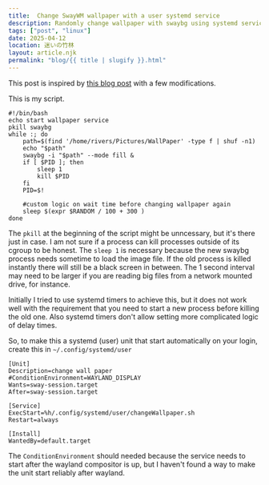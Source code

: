 ```yaml
---
title:  Change SwayWM wallpaper with a user systemd service
description: Randomly change wallpaper with swaybg using systemd service however you want
tags: ["post", "linux"]
date: 2025-04-12
location: 迷いの竹林
layout: article.njk
permalink: "blog/{{ title | slugify }}.html"
---
```


This post is inspired by [this blog post](https://sylvaindurand.org/dynamic-wallpapers-with-sway/)
with a few modifications. 

This is my script. 
```
#!/bin/bash
echo start wallpaper service
pkill swaybg
while :; do
	path=$(find '/home/rivers/Pictures/WallPaper' -type f | shuf -n1)
	echo "$path"
	swaybg -i "$path" --mode fill & 
	if [ $PID ]; then
		sleep 1
		kill $PID
	fi
	PID=$!

	#custom logic on wait time before changing wallpaper again
	sleep $(expr $RANDOM / 100 + 300 )
done
```
The `pkill` at the beginning of the script might be unncessary, but it's
there just in case. I am not sure if a process can kill processes outside
of its cgroup to be honest. The `sleep 1` is necessary because the 
new swaybg process needs sometime to load the image file. If the old process
is killed instantly there will still be a black screen in between.
The 1 second interval may need to be larger if you are reading big files
from a network mounted drive, for instance.

Initially I tried to use systemd timers to achieve this, but it does 
not work well with the requirement that you need to start a new 
process before killing the old one. Also systemd timers don't allow
setting more complicated logic of delay times.

So, to make this a systemd (user) unit that start automatically on
your login, create this in `~/.config/systemd/user`

```
[Unit]
Description=change wall paper
#ConditionEnvironment=WAYLAND_DISPLAY
Wants=sway-session.target
After=sway-session.target

[Service]
ExecStart=%h/.config/systemd/user/changeWallpaper.sh
Restart=always

[Install]
WantedBy=default.target
```
The `ConditionEnvironment` should needed because the service needs to start after the wayland compositor
is up, but I haven't found a way to make the unit start reliably after wayland.
